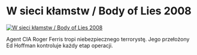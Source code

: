 W sieci kłamstw / Body of Lies 2008 
=============
[![W sieci kłamstw / Body of Lies 2008 ](http://vidos.pl/images/player.gif)](http://vidos.pl/w-sieci-klamstw-body-of-lies-2008)

 Agent CIA Roger Ferris tropi niebezpiecznego terrorystę. Jego przełożony Ed Hoffman kontroluje każdy etap operacji.
